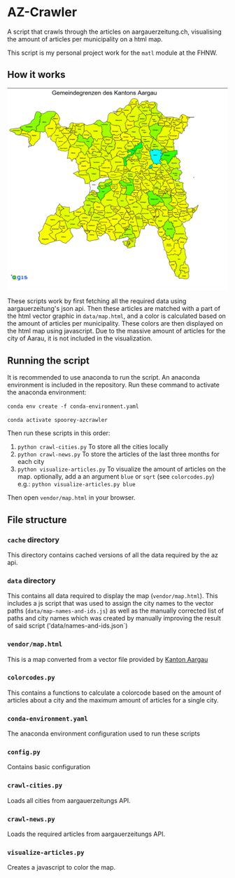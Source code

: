 # AZ-Crawler
A script that crawls through the articles on aargauerzeitung.ch, visualising the amount of articles per municipality on a html map.

This script is my personal project work for the `matl` module at the FHNW.

## How it works

![Example map](data/example.png)

These scripts work by first fetching all the required data using aargauerzeitung's json api.
Then these articles are matched with a part of the html vector graphic in `data/map.html`, and a color is calculated based on the amount of articles per municipality.
These colors are then displayed on the html map using javascript.
Due to the massive amount of articles for the city of Aarau, it is not included in the visualization.

## Running the script
It is recommended to use anaconda to run the script. An anaconda environment is included in the repository.
Run these command to activate the anaconda environment:

`conda env create -f conda-environment.yaml`

`conda activate spoorey-azcrawler`

Then run these scripts in this order:
1. `python crawl-cities.py` To store all the cities locally
2. `python crawl-news.py` To store the articles of the last three months for each city
3. `python visualize-articles.py` To visualize the amount of articles on the map. optionally, add a an argument `blue` or `sqrt` (see `colorcodes.py`) e.g.: `python visualize-articles.py blue`

Then open `vendor/map.html` in your browser.

## File structure
### `cache` directory
This directory contains cached versions of all the data required by the az api.
### `data` directory
This contains all data required to display the map (`vendor/map.html`). This includes a js script that was used to assign the city names to the vector paths (`data/map-names-and-ids.js`) as well as the manually corrected list of paths and city names which was created by manually improving the result of said script ('data/names-and-ids.json`)
### `vendor/map.html`
This is a map converted from a vector file provided by [Kanton Aargau](https://www.ag.ch/de/dfr/geoportal/themenkarten/download/Kartendownload.jsp)
### `colorcodes.py`
This contains a functions to calculate a colorcode based on the amount of articles about a city and the maximum amount of articles for a single city.
### `conda-environment.yaml`
The anaconda environment configuration used to run these scripts
### `config.py`
Contains basic configuration
### `crawl-cities.py`
Loads all cities from aargauerzeitungs API.
### `crawl-news.py`
Loads the required articles from aargauerzeitungs API.
### `visualize-articles.py`
Creates a javascript to color the map.
